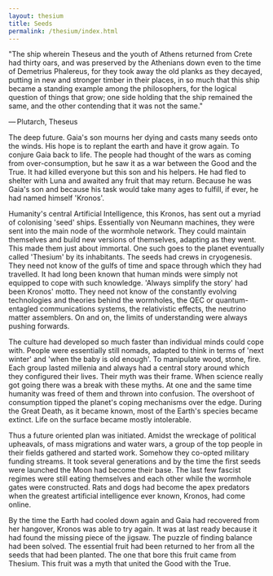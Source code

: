 ```yaml
---
layout: thesium
title: Seeds
permalink: /thesium/index.html
---
```


<div class="quote-heading">
"The ship wherein Theseus and the youth of Athens returned from Crete had thirty oars, and was preserved by the Athenians down even to the time of Demetrius Phalereus, for they took away the old planks as they decayed, putting in new and stronger timber in their places, in so much that this ship became a standing example among the philosophers, for the logical question of things that grow; one side holding that the ship remained the same, and the other contending that it was not the same."  

— Plutarch, Theseus
</div>


The deep future. Gaia's son mourns her dying and casts many seeds onto the winds. His hope is to replant the earth and have it grow again. To conjure Gaia back to life. The people had thought of the wars as coming from over-consumption, but he saw it as a war between the Good and the True. It had killed everyone but this son and his helpers. He had fled to shelter with Luna and awaited any fruit that may return. Because he was Gaia's son and because his task would take many ages to fulfill, if ever, he had named himself 'Kronos'.

Humanity's central Artificial Intelligence, this Kronos, has sent out a myriad of
colonising 'seed' ships. Essentially von Neumann machines, they were
sent into the main node of the wormhole network. They could maintain
themselves and build new versions of themselves, adapting as they went.
This made them just about immortal. One such goes to the planet
eventually called 'Thesium' by its inhabitants. The seeds had crews in
cryogenesis. They need not know of the gulfs of time and space through
which they had travelled. It had long been known that human minds were
simply not equipped to cope with such knowledge. 'Always simplify the
story' had been Kronos' motto. They need not know of the constantly
evolving technologies and theories behind the wormholes, the QEC or
quantum-entagled communications systems, the relativistic effects, the
neutrino matter assemblers. On and on, the limits of understanding were
always pushing forwards.

The culture had developed so much faster than individual minds could
cope with. People were essentially still nomads, adapted to think in
terms of 'next winter' and 'when the baby is old enough'. To manipulate
wood, stone, fire. Each group lasted millenia and always had a central
story around which they configured their lives. Their myth was their
frame. When science really got going there was a break with these myths.
At one and the same time humanity was freed of them and thrown into
confusion. The overshoot of consumption tipped the planet's coping
mechanisms over the edge. During the Great Death, as it became known,
most of the Earth's species became extinct. Life on the surface became
mostly intolerable.

Thus a future oriented plan was initiated. Amidst the wreckage of
political upheavals, of mass migrations and water wars, a group of the
top people in their fields gathered and started work. Somehow they co-opted military funding streams. It took several
generations and by the time the first seeds were launched the Moon had
become their base. The last few fascist regimes were still eating
themselves and each other while the wormhole gates were constructed.
Rats and dogs had become the apex predators when the greatest artificial
intelligence ever known, Kronos, had come online.

By the time the Earth had cooled down again and Gaia had recovered from
her hangover, Kronos was able to try again. It was at last ready because
it had found the missing piece of the jigsaw. The puzzle of finding
balance had been solved. The essential fruit had been returned to her
from all the seeds that had been planted. The one that bore this fruit
came from Thesium. This fruit was a myth that united the Good with the True.

